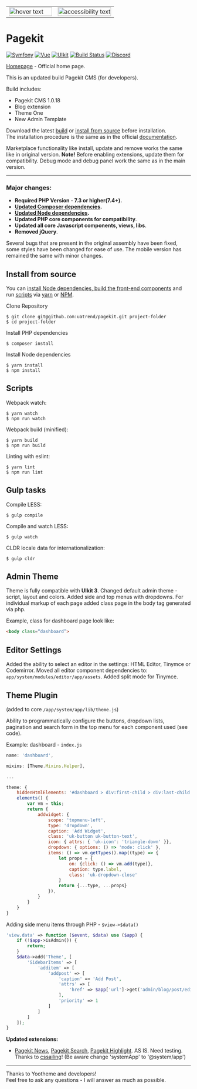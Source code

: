<table width="100%" cellspacing="0" cellpadding="0" border="0">
  <tr>
    <td width="45%">
      <img src="https://cloud.githubusercontent.com/assets/1716665/14317675/ba034b8c-fc09-11e5-81ed-f10f37d86ea5.png" width="100%" title="hover text">
    </td>
    <td width="55%">
      <img src="https://user-images.githubusercontent.com/24713453/64491316-d56f5180-d280-11e9-91b7-68d309489ffe.png" width="100%" alt="accessibility text">
    </td>
  </tr>
</table>

# Pagekit

[![Symfony](https://img.shields.io/badge/symfony-5.0.8-blue)](https://github.com/symfony/symfony)
[![Vue](https://img.shields.io/badge/vue-2.6.11-lightgreen)](https://github.com/vuejs/vue)
[![UIkit](https://img.shields.io/badge/uikit-3.4.6-blue)](https://github.com/uikit/uikit)
[![Build Status](https://travis-ci.org/uatrend/pagekit.svg?branch=develop)](https://travis-ci.org/uatrend/pagekit)
[![Discord](https://img.shields.io/badge/chat-on%20discord-7289da.svg)](https://discord.gg/e7Kw47E)

[Homepage](http://pagekit.com) - Official home page.

This is an updated build Pagekit CMS (for developers).

Build includes:

- Pagekit CMS 1.0.18
- Blog extension
- Theme One
- New Admin Template

Download the latest [build](https://github.com/uatrend/pagekit/releases) or [install from source](#install) before installation.  
The installation procedure is the same as in the official [documentation](https://pagekit.com/docs/getting-started/installation).

Marketplace functionality like install, update and remove works the same like in original version.
**Note!** Before enabling extensions, update them for compatibility. Debug mode and debug panel work the same as in the main version.

------

### Major changes:

- **Required PHP Version - 7.3 or higher(7.4+).**
- **[Updated Composer dependencies](https://github.com/uatrend/pagekit/blob/develop/composer.json).**
- **[Updated Node dependencies](https://github.com/uatrend/pagekit/blob/develop/package.json).**
- **Updated PHP core components for compatibility**.
- **Updated all core Javascript components, views, libs**.
- **Removed jQuery**.

Several bugs that are present in the original assembly have been fixed, some styles have been changed for ease of use. The mobile version has remained the same with minor changes.

## <a name="install"></a>Install from source

You can [install Node dependencies, build the front-end components](#node) and run [scripts](#scripts) via [yarn](https://yarnpkg.com/) or [NPM](https://npmjs.org/).

Clone Repository

```
$ git clone git@github.com:uatrend/pagekit.git project-folder
$ cd project-folder
```

Install PHP dependencies

```
$ composer install
```

<a name="node"></a>Install Node dependencies

```
$ yarn install
$ npm install
```

## <a name="scripts"></a>Scripts

Webpack watch:

```
$ yarn watch
$ npm run watch
```

Webpack build (minified):

```
$ yarn build
$ npm run build
```

Linting with eslint:

```
$ yarn lint
$ npm run lint
```

## Gulp tasks

Compile LESS:

```
$ gulp compile
```

Compile and watch LESS:

```
$ gulp watch
```

CLDR locale data for internationalization:

```
$ gulp cldr
```

## Admin Theme

Theme is fully compatible with **UIkit 3**.
Changed default admin theme - script, layout and colors. Added side and top menus with dropdowns.
For individual markup of each page added class page in the body tag generated via php.

Example, class for dashboard page look like:

```html
<body class=“dashboard”>
```

## Editor Settings

Added the ability to select an editor in the settings: HTML Editor, Tinymce or Codemirror.
Moved all editor component dependencies to: ``` app/system/modules/editor/app/assets```.
Added split mode for Tinymce.

## Theme Plugin

(added to core ```/app/system/app/lib/theme.js```)

Ability to programmatically configure the buttons, dropdown lists, pagination and search form in the top menu for each component used (see code).

Example: dashboard - ```index.js```

```javascript
name: 'dashboard',

mixins: [Theme.Mixins.Helper],

...

theme: {
    hiddenHtmlElements: '#dashboard > div:first-child > div:last-child',
    elements() {
        var vm = this;
        return {
            addwidget: {
                scope: 'topmenu-left',
                type: 'dropdown',
                caption: 'Add Widget',
                class: 'uk-button uk-button-text',
                icon: { attrs: { 'uk-icon': 'triangle-down' }},
                dropdown: { options: () => 'mode: click' },
                items: () => vm.getTypes().map((type) => {
                    let props = {
                        on: {click: () => vm.add(type)},
                        caption: type.label,
                        class: 'uk-dropdown-close'
                    }
                    return {...type, ...props}
                }),
            }
        }
    }
}
```

Adding side menu items through PHP - ```$view->$data()```

```php
'view.data' => function ($event, $data) use ($app) {
    if (!$app->isAdmin()) {
        return;
    }
    $data->add('Theme', [
        'SidebarItems' => [
            'additem' => [
                'addpost' => [
                    'caption' => 'Add Post',
                    'attrs' => [
                        'href' => $app['url']->get('admin/blog/post/edit')
                    ],
                    'priority' => 1
                ]
            ]
        ]
    ]);
}
```
**Updated extensions:**
- [Pagekit News](https://github.com/cssailing/pagekit-news), [Pagekit Search](https://github.com/cssailing/pagekit-search), [Pagekit Highlight](https://github.com/cssailing/pagekit-highlight). AS IS. Need testing. Thanks to [cssailing](https://github.com/cssailing)! (Be aware change 'systemApp' to '@system/app')

------

Thanks to Yootheme and developers!  
Feel free to ask any questions - I will answer as much as possible.
